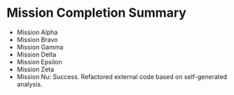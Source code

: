 # Mission Completion Summary

- Mission Alpha
- Mission Bravo
- Mission Gamma
- Mission Delta
- Mission Epsilon
- Mission Zeta
- Mission Nu: Success. Refactored external code based on self-generated analysis.